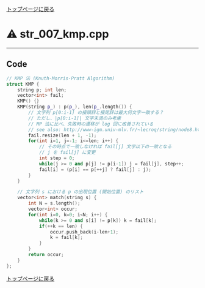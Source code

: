 <!-- Mathjax Support -->
<script type="text/javascript" async
  src="https://cdn.mathjax.org/mathjax/latest/MathJax.js?config=TeX-MML-AM_CHTML">
</script>


[トップページに戻る](../index.html)

# :warning: str\_007\_kmp.cpp
---

## Code

```cpp
// KMP 法 (Knuth-Morris-Pratt Algorithm)
struct KMP {
    string p; int len;
    vector<int> fail;
    KMP() {}
    KMP(string p_) : p(p_), len(p_.length()) {
        // 文字列 p[0:i-1] の接頭辞と接尾辞は最大何文字一致する？
        // ただし、|p[0:i-1]| 文字未満のみ考慮
        // MP 法に比べ、失敗時の遷移が log 回に改善されている
        // see also: http://www-igm.univ-mlv.fr/~lecroq/string/node8.html
        fail.resize(len + 1, -1);
        for(int i=1, j=-1; i<=len; i++) {
            // その時点で一致しなければ fail[j] 文字以下の一致となる
            // j を fail[j] に変更
            int step = 0;
            while(j >= 0 and p[j] != p[i-1]) j = fail[j], step++;
            fail[i] = (p[i] == p[++j] ? fail[j] : j);
        }
    }

    // 文字列 s における p の出現位置 (開始位置) のリスト
    vector<int> match(string s) {
        int N = s.length();
        vector<int> occur;
        for(int i=0, k=0; i<N; i++) {
            while(k >= 0 and s[i] != p[k]) k = fail[k];
            if(++k == len) {
                occur.push_back(i-len+1);
                k = fail[k];
            }
        }
        return occur;
    }
};

```

[トップページに戻る](../index.html)
